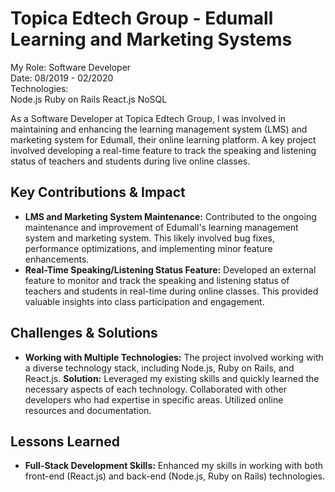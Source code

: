 <h1 class="text-4xl font-bold mb-8">Topica Edtech Group - Edumall Learning and Marketing Systems</h1>
<div class="project-container">
    <div class="role-tech-container">
        <div class="role-container">
            <span class="role-label">My Role:</span>
            <span class="role-text">Software Developer</span>
        </div>
        <div class="role-container">
            <span class="role-label">Date:</span>
            <span class="role-text">08/2019 - 02/2020</span>
        </div>
        <div class="tech-container">
            <span class="tech-label">Technologies:</span>
            <div class="tech-list">
                <span class="tech-badge">Node.js</span>
                <span class="tech-badge">Ruby on Rails</span>
                <span class="tech-badge">React.js</span>
                <span class="tech-badge">NoSQL</span>
            </div>
        </div>
    </div>
    <p class="project-description">
        As a Software Developer at Topica Edtech Group, I was involved in maintaining and enhancing the learning management system (LMS) and marketing system for Edumall, their online learning platform.  A key project involved developing a real-time feature to track the speaking and listening status of teachers and students during live online classes.
    </p>
    <h2 class="section-heading">Key Contributions & Impact</h2>
    <ul>
        <li><strong>LMS and Marketing System Maintenance:</strong> Contributed to the ongoing maintenance and improvement of Edumall's learning management system and marketing system. This likely involved bug fixes, performance optimizations, and implementing minor feature enhancements.</li>
        <li><strong>Real-Time Speaking/Listening Status Feature:</strong> Developed an external feature to monitor and track the speaking and listening status of teachers and students in real-time during online classes. This provided valuable insights into class participation and engagement.</li>
    </ul>
    <h2 class="section-heading">Challenges & Solutions</h2>
    <ul>
        <li>
            <div class="challenge-solution">
                <strong>Working with Multiple Technologies:</strong> The project involved working with a diverse technology stack, including Node.js, Ruby on Rails, and React.js.
                <span class="solution">
        <strong>Solution:</strong> Leveraged my existing skills and quickly learned the necessary aspects of each technology. Collaborated with other developers who had expertise in specific areas. Utilized online resources and documentation.
      </span>
            </div>
        </li>
    </ul>
    <h2 class="section-heading">Lessons Learned</h2>
    <ul>
        <li><strong>Full-Stack Development Skills:</strong> Enhanced my skills in working with both front-end (React.js) and back-end (Node.js, Ruby on Rails) technologies.</li>
    </ul>
</div>